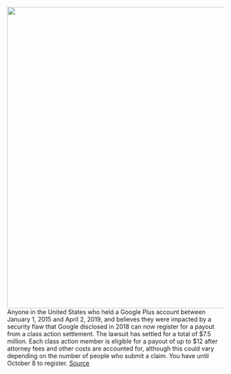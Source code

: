 <img src='https://cdn.vox-cdn.com/thumbor/NyDEGc37t5c5GWDn_9JJoPjcVJU=/0x0:2040x1360/1200x800/filters:focal(857x517:1183x843)/cdn.vox-cdn.com/uploads/chorus_image/image/67169520/acastro_180427_1777_0001.0.jpg' width='700px' /><br/>
Anyone in the United States who held a Google Plus account between January 1, 2015 and April 2, 2019, and believes they were impacted by a security flaw that Google disclosed in 2018 can now register for a payout from a class action settlement. The lawsuit has settled for a total of $7.5 million. Each class action member is eligible for a payout of up to $12 after attorney fees and other costs are accounted for, although this could vary depending on the number of people who submit a claim. You have until October 8 to register.
<a href='https://www.theverge.com/2020/8/7/21358338/google-plus-security-lapse-settlement-12-dollars-exposed-data'> Source <a/>